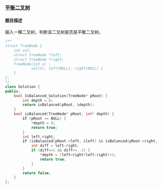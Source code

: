 ### [平衡二叉树](https://www.nowcoder.com/practice/8b3b95850edb4115918ecebdf1b4d222?tpId=13&tqId=11192&tPage=2&rp=2&ru=/ta/coding-interviews&qru=/ta/coding-interviews/question-ranking)
#### 题目描述
输入一棵二叉树，判断该二叉树是否是平衡二叉树。
```c++
/**
struct TreeNode {
    int val;
    struct TreeNode *left;
    struct TreeNode *right;
    TreeNode(int x) :
            val(x), left(NULL), right(NULL) {
    }
};
*/
class Solution {
public:
    bool IsBalanced_Solution(TreeNode* pRoot) {
        int depth = 0;
        return isBalanced(pRoot, &depth);
    }
    bool isBalanced(TreeNode* pRoot, int* depth) {
        if (pRoot == NULL) {
            *depth = 0;
            return true;
        }
        int left,right;
        if (isBalanced(pRoot->left, &left) && isBalanced(pRoot->right, &right)) {
            int diff = left-right;
            if (diff<=1 && diff>= -1) {
                *depth = (left>right?left:right)+1;
                return true;
            }
        }
        return false;
    }
};
```